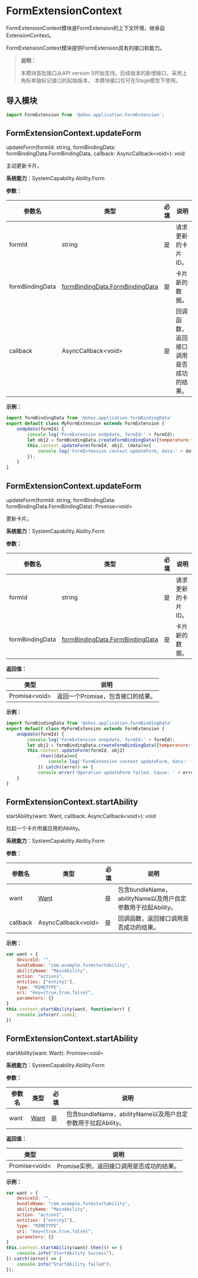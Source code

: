 # FormExtensionContext

FormExtensionContext模块是FormExtension的上下文环境，继承自ExtensionContext。

FormExtensionContext模块提供FormExtension具有的接口和能力。

> **说明：**
>
> 本模块首批接口从API version 9开始支持。后续版本的新增接口，采用上角标单独标记接口的起始版本。
> 本模块接口仅可在Stage模型下使用。

## 导入模块

```js
import FormExtension from '@ohos.application.FormExtension';
```

## FormExtensionContext.updateForm

updateForm(formId: string, formBindingData: formBindingData.FormBindingData, callback: AsyncCallback\<void>): void

主动更新卡片。

**系统能力**：SystemCapability.Ability.Form

**参数：**

  | 参数名          | 类型                                                         | 必填 | 说明                                   |
  | --------------- | ------------------------------------------------------------ | ---- | -------------------------------------- |
  | formId          | string                                                       | 是   | 请求更新的卡片ID。                     |
  | formBindingData | [formBindingData.FormBindingData](js-apis-formbindingdata.md#formbindingdata) | 是   | 卡片新的数据。                         |
  | callback        | AsyncCallback\<void>                                         | 是   | 回调函数，返回接口调用是否成功的结果。 |

**示例：**

  ```js
  import formBindingData from '@ohos.application.formBindingData'
  export default class MyFormExtension extends FormExtension {
      onUpdate(formId) {
          console.log('FormExtension onUpdate, formId:' + formId);
          let obj2 = formBindingData.createFormBindingData({temperature:"22c", time:"22:00"});
          this.context.updateForm(formId, obj2, (data)=>{
              console.log('FormExtension context updateForm, data:' + data);
          });
      }
  }


  ```

## FormExtensionContext.updateForm

updateForm(formId: string, formBindingData: formBindingData.FormBindingData): Promise\<void>

更新卡片。

**系统能力**：SystemCapability.Ability.Form

**参数：**

  | 参数名          | 类型                                                         | 必填 | 说明               |
  | --------------- | ------------------------------------------------------------ | ---- | ------------------ |
  | formId          | string                                                       | 是   | 请求更新的卡片ID。 |
  | formBindingData | [formBindingData.FormBindingData](js-apis-formbindingdata.md#formbindingdata) | 是   | 卡片新的数据。     |

**返回值：**

  | 类型           | 说明                              |
  | -------------- | --------------------------------- |
  | Promise\<void> | 返回一个Promise，包含接口的结果。 |

**示例：**

  ```js
  import formBindingData from '@ohos.application.formBindingData'
  export default class MyFormExtension extends FormExtension {
      onUpdate(formId) {
          console.log('FormExtension onUpdate, formId:' + formId);
          let obj2 = formBindingData.createFormBindingData({temperature:"22c", time:"22:00"});
          this.context.updateForm(formId, obj2)
              .then((data)=>{
                  console.log('FormExtension context updateForm, data:' + data);
              }).catch((error) => {
              console.error('Operation updateForm failed. Cause: ' + error);});
      }
  }

  ```

## FormExtensionContext.startAbility

startAbility(want: Want, callback: AsyncCallback&lt;void&gt;): void

拉起一个卡片所属应用的Ability。

**系统能力**：SystemCapability.Ability.Form

**参数：**

| 参数名 |                类型               | 必填 |              说明               |
| ------| --------------------------------- | ---- | -------------------------------------- |
| want| [Want](js-apis-application-Want.md) | 是  | 包含bundleName，abilityName以及用户自定参数用于拉起Ability。 |
| callback| AsyncCallback&lt;void&gt;       | 是  | 回调函数，返回接口调用是否成功的结果。 |

**示例：**

```js
var want = {
    deviceId: "",
    bundleName: "com.example.formstartability",
    abilityName: "MainAbility",
    action: "action1",
    entities: ["entity1"],
    type: "MIMETYPE",
    uri: "key={true,true,false}",
    parameters: {}
}
this.context.startAbility(want, function(err) {
    console.info(err.code);
})
```

## FormExtensionContext.startAbility

startAbility(want: Want): Promise&lt;void&gt;

**系统能力**：SystemCapability.Ability.Form

**参数：**

| 参数名 |                类型               | 必填 |              说明               |
| ------| --------------------------------- | ---- | -------------------------------------- |
| want| [Want](js-apis-application-Want.md) | 是  | 包含bundleName，abilityName以及用户自定参数用于拉起Ability。 |

**返回值：**

| 类型          | 说明                                |
| ------------ | ---------------------------------- |
| Promise&lt;void&lt; | Promise实例，返回接口调用是否成功的结果。 |

**示例：**

```js
var want = {
    deviceId: "",
    bundleName: "com.example.formstartability",
    abilityName: "MainAbility",
    action: "action1",
    entities: ["entity1"],
    type: "MIMETYPE",
    uri: "key={true,true,false}",
    parameters: {}
}
this.context.startAbility(want).then(() => {
    console.info("StartAbility Success");
}).catch((error) => {
    console.info("StartAbility failed");
});
```